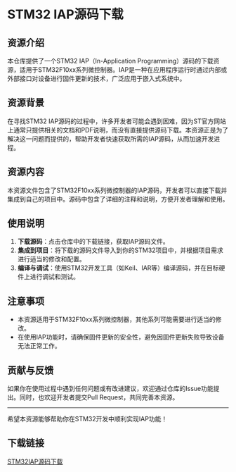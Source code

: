 # STM32 IAP源码下载

## 资源介绍

本仓库提供了一个STM32 IAP（In-Application Programming）源码的下载资源，适用于STM32F10xx系列微控制器。IAP是一种在应用程序运行时通过内部或外部接口对设备进行固件更新的技术，广泛应用于嵌入式系统中。

## 资源背景

在寻找STM32 IAP源码的过程中，许多开发者可能会遇到困难，因为ST官方网站上通常只提供相关的文档和PDF说明，而没有直接提供源码下载。本资源正是为了解决这一问题而提供的，帮助开发者快速获取所需的IAP源码，从而加速开发进程。

## 资源内容

本资源文件包含了STM32F10xx系列微控制器的IAP源码，开发者可以直接下载并集成到自己的项目中。源码中包含了详细的注释和说明，方便开发者理解和使用。

## 使用说明

1. **下载源码**：点击仓库中的下载链接，获取IAP源码文件。
2. **集成到项目**：将下载的源码文件导入到你的STM32项目中，并根据项目需求进行适当的修改和配置。
3. **编译与调试**：使用STM32开发工具（如Keil、IAR等）编译源码，并在目标硬件上进行调试和测试。

## 注意事项

- 本资源适用于STM32F10xx系列微控制器，其他系列可能需要进行适当的修改。
- 在使用IAP功能时，请确保固件更新的安全性，避免因固件更新失败导致设备无法正常工作。

## 贡献与反馈

如果你在使用过程中遇到任何问题或有改进建议，欢迎通过仓库的Issue功能提出。同时，也欢迎开发者提交Pull Request，共同完善本资源。

---

希望本资源能够帮助你在STM32开发中顺利实现IAP功能！

## 下载链接

[STM32IAP源码下载](https://pan.quark.cn/s/5156914704d9)